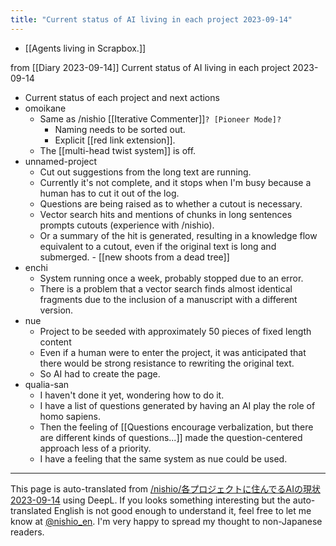 ```yaml
---
title: "Current status of AI living in each project 2023-09-14"
---
```


- [[Agents living in Scrapbox.]]

from  [[Diary 2023-09-14]]
Current status of AI living in each project 2023-09-14
- Current status of each project and next actions
- omoikane
    - Same as /nishio [[Iterative Commenter]]`? [Pioneer Mode]?`
        - Naming needs to be sorted out.
        - Explicit [[red link extension]].
    - The [[multi-head twist system]] is off.
- unnamed-project
    - Cut out suggestions from the long text are running.
    - Currently it's not complete, and it stops when I'm busy because a human has to cut it out of the log.
    - Questions are being raised as to whether a cutout is necessary.
    - Vector search hits and mentions of chunks in long sentences prompts cutouts (experience with /nishio).
    - Or a summary of the hit is generated, resulting in a knowledge flow equivalent to a cutout, even if the original text is long and submerged.
            - [[new shoots from a dead tree]]
- enchi
    - System running once a week, probably stopped due to an error.
    - There is a problem that a vector search finds almost identical fragments due to the inclusion of a manuscript with a different version.
- nue
    - Project to be seeded with approximately 50 pieces of fixed length content
    - Even if a human were to enter the project, it was anticipated that there would be strong resistance to rewriting the original text.
    - So AI had to create the page.
- qualia-san
    - I haven't done it yet, wondering how to do it.
    - I have a list of questions generated by having an AI play the role of homo sapiens.
    - Then the feeling of [[Questions encourage verbalization, but there are different kinds of questions...]] made the question-centered approach less of a priority.
    - I have a feeling that the same system as nue could be used.


---
This page is auto-translated from [/nishio/各プロジェクトに住んでるAIの現状2023-09-14](https://scrapbox.io/nishio/各プロジェクトに住んでるAIの現状2023-09-14) using DeepL. If you looks something interesting but the auto-translated English is not good enough to understand it, feel free to let me know at [@nishio_en](https://twitter.com/nishio_en). I'm very happy to spread my thought to non-Japanese readers.